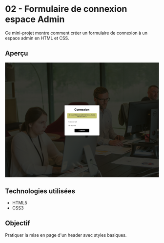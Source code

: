 # 02 - Formulaire de connexion espace Admin

Ce mini-projet montre comment créer un formulaire de connexion à un espace admin en HTML et CSS.

## Aperçu

![Capture du header](./screenshots/Capture%20d’écran%202025-07-07%20à%2001.00.07.png)

## Technologies utilisées

- HTML5
- CSS3

## Objectif

Pratiquer la mise en page d'un header avec styles basiques.

